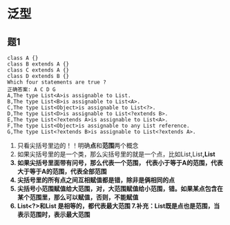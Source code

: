 # 泛型
## 题1
```
class A {}
class B extends A {}
class C extends A {}
class D extends B {}
Which four statements are true ?
正确答案: A C D G 
A,The type List<A>is assignable to List.
B,The type List<B>is assignable to List<A>.
C,The type List<Object>is assignable to List<?>.
D,The type List<D>is assignable to List<?extends B>.
E,The type List<?extends A>is assignable to List<A>.
F,The type List<Object>is assignable to any List reference.
G,The type List<?extends B>is assignable to List<?extends A>.
```

1. 只看尖括号里边的！！明确**点**和**范围**两个概念
2. 如果尖括号里的是一个类，那么尖括号里的就是一个点，比如List<A>,List<B>,List<Object>
3. 如果尖括号里面带有问号，那么代表一个范围，<? extends A> 代表小于等于A的范围，<? super A>代表大于等于A的范围，<?>代表全部范围
4. 尖括号里的所有点之间互相赋值都是错，除非是俩相同的点
5. 尖括号小范围赋值给大范围，对，大范围赋值给小范围，错。如果某点包含在某个范围里，那么可以赋值，否则，不能赋值
6. List<?>和List 是相等的，都代表最大范围
7.补充：List既是点也是范围，当表示范围时，表示最大范围
